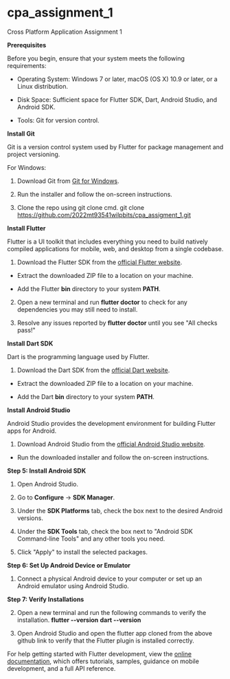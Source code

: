 # cpa_assignment_1

Cross Platform Application Assignment 1

**Prerequisites**

Before you begin, ensure that your system meets the following
requirements:

-   Operating System: Windows 7 or later, macOS (OS X) 10.9 or later, or
    a Linux distribution.

-   Disk Space: Sufficient space for Flutter SDK, Dart, Android Studio,
    and Android SDK.

-   Tools: Git for version control.

**Install Git**

Git is a version control system used by Flutter for package management
and project versioning.

For Windows:

1.  Download Git from [Git for Windows](https://gitforwindows.org/).

2.  Run the installer and follow the on-screen instructions.

3.  Clone the repo using git clone cmd.
git clone https://github.com/2022mt93541wilpbits/cpa_assigment_1.git

**Install Flutter**

Flutter is a UI toolkit that includes everything you need to build
natively compiled applications for mobile, web, and desktop from a
single codebase.

1.  Download the Flutter SDK from the [official Flutter website](https://flutter.dev/docs/get-started/install).

-   Extract the downloaded ZIP file to a location on your machine.

-   Add the Flutter **bin** directory to your system **PATH**.

2.  Open a new terminal and run **flutter doctor** to check for any
    dependencies you may still need to install.

3.  Resolve any issues reported by **flutter doctor** until you see
    \"All checks pass!\"

**Install Dart SDK**

Dart is the programming language used by Flutter.

1.  Download the Dart SDK from the [official Dart website](https://dart.dev/get-dart).

-   Extract the downloaded ZIP file to a location on your machine.

-   Add the Dart **bin** directory to your system **PATH**.

**Install Android Studio**

Android Studio provides the development environment for building Flutter
apps for Android.

1.  Download Android Studio from the [official Android Studio
    website](https://developer.android.com/studio).

-   Run the downloaded installer and follow the on-screen instructions.

**Step 5: Install Android SDK**

1.  Open Android Studio.

2.  Go to **Configure** -\> **SDK Manager**.

3.  Under the **SDK Platforms** tab, check the box next to the desired
    Android versions.

4.  Under the **SDK Tools** tab, check the box next to \"Android SDK
    Command-line Tools\" and any other tools you need.

5.  Click \"Apply\" to install the selected packages.

**Step 6: Set Up Android Device or Emulator**

1.  Connect a physical Android device to your computer or set up an
    Android emulator using Android Studio.

**Step 7: Verify Installations**

2.  Open a new terminal and run the following commands to verify the
    installation.
**flutter \--version**
**dart \--version**

3.  Open Android Studio and open the flutter app cloned from the above
    github link to verify that the Flutter plugin is installed
    correctly.

For help getting started with Flutter development, view the
[online documentation](https://docs.flutter.dev/), which offers tutorials,
samples, guidance on mobile development, and a full API reference.
